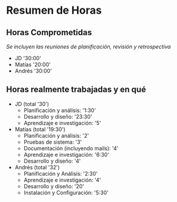 # Resumen de Horas

## Horas Comprometidas

_Se incluyen las reuniones de planificación, revisión y retrospectiva_

* JD '30:00'
* Matías '20:00'
* Andrés '30:00'

## Horas realmente trabajadas y en qué

* JD (total '30')
    * Planificación y análisis: '1:30'
    * Desarrollo y diseño: '23:30'
    * Aprendizaje e investigación: '5'
* Matías (total '19:30')    
    * Planificación y análisis: '2'
    * Pruebas de sistema: '3'
    * Documentación (incluyendo mails): '4'
    * Aprendizaje e investigación: '6:30'
    * Desarrollo y diseño: '4'
* Andrés (total '32')
    * Planificación y Análisis: '2:30'
    * Aprendizaje e investigación: '4'
    * Desarrollo y diseño: '20'
    * Instalación y Configuración: '5:30'
